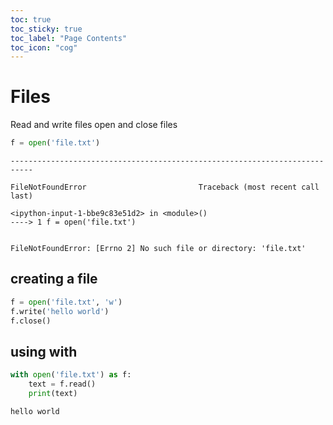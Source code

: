 ```yaml
---
toc: true
toc_sticky: true
toc_label: "Page Contents"
toc_icon: "cog"
---
```

# Files

Read and write files
open and close files

```python
f = open('file.txt')
```


    ---------------------------------------------------------------------------

    FileNotFoundError                         Traceback (most recent call last)

    <ipython-input-1-bbe9c83e51d2> in <module>()
    ----> 1 f = open('file.txt')
    

    FileNotFoundError: [Errno 2] No such file or directory: 'file.txt'


## creating a  file


```python
f = open('file.txt', 'w')
f.write('hello world')
f.close()
```

## using with


```python
with open('file.txt') as f:
    text = f.read()
    print(text)
```

    hello world


